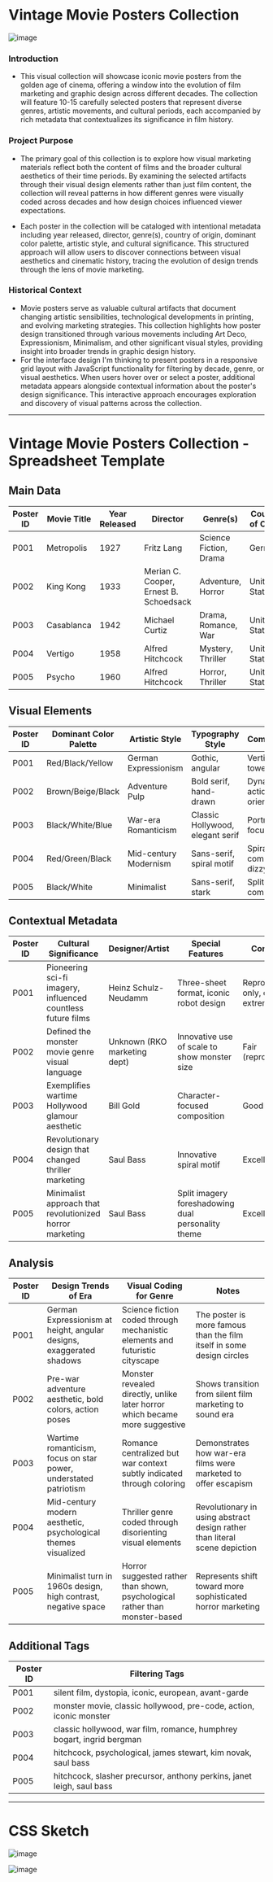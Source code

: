# Vintage Movie Posters Collection

![image](https://github.com/user-attachments/assets/abfb12af-a31d-4369-b44b-4d5ca814eabd)


### Introduction
- This visual collection will showcase iconic movie posters from the golden age of cinema, offering a window into the evolution of film marketing and graphic design across different decades. The collection will feature 10-15 carefully selected posters that represent diverse genres, artistic movements, and cultural periods, each accompanied by rich metadata that contextualizes its significance in film history.

### Project Purpose
- The primary goal of this collection is to explore how visual marketing materials reflect both the content of films and the broader cultural aesthetics of their time periods. By examining the selected artifacts through their visual design elements rather than just film content, the collection will reveal patterns in how different genres were visually coded across decades and how design choices influenced viewer expectations.

- Each poster in the collection will be cataloged with intentional metadata including year released, director, genre(s), country of origin, dominant color palette, artistic style, and cultural significance. This structured approach will allow users to discover connections between visual aesthetics and cinematic history, tracing the evolution of design trends through the lens of movie marketing.

### Historical Context
- Movie posters serve as valuable cultural artifacts that document changing artistic sensibilities, technological developments in printing, and evolving marketing strategies. This collection highlights how poster design transitioned through various movements including Art Deco, Expressionism, Minimalism, and other significant visual styles, providing insight into broader trends in graphic design history.
- For the interface design I'm thinking to present posters in a responsive grid layout with JavaScript functionality for filtering by decade, genre, or visual aesthetics. When users hover over or select a poster, additional metadata appears alongside contextual information about the poster's design significance. This interactive approach encourages exploration and discovery of visual patterns across the collection.

---

# Vintage Movie Posters Collection - Spreadsheet Template

## Main Data
| Poster ID | Movie Title | Year Released | Director | Genre(s) | Country of Origin | Decade | Poster Image Filename/URL |
|-----------|-------------|---------------|----------|----------|-------------------|--------|---------------------------|
| P001 | Metropolis | 1927 | Fritz Lang | Science Fiction, Drama | Germany | 1920s | metropolis_1927.jpg |
| P002 | King Kong | 1933 | Merian C. Cooper, Ernest B. Schoedsack | Adventure, Horror | United States | 1930s | king_kong_1933.jpg |
| P003 | Casablanca | 1942 | Michael Curtiz | Drama, Romance, War | United States | 1940s | casablanca_1942.jpg |
| P004 | Vertigo | 1958 | Alfred Hitchcock | Mystery, Thriller | United States | 1950s | vertigo_1958.jpg |
| P005 | Psycho | 1960 | Alfred Hitchcock | Horror, Thriller | United States | 1960s | psycho_1960.jpg |

## Visual Elements
| Poster ID | Dominant Color Palette | Artistic Style | Typography Style | Composition | Illustration/Photography |
|-----------|------------------------|----------------|------------------|-------------|--------------------------|
| P001 | Red/Black/Yellow | German Expressionism | Gothic, angular | Vertical, towering | Stylized illustration |
| P002 | Brown/Beige/Black | Adventure Pulp | Bold serif, hand-drawn | Dynamic, action-oriented | Illustrated monster with photography |
| P003 | Black/White/Blue | War-era Romanticism | Classic Hollywood, elegant serif | Portrait-focused | Photography with painterly elements |
| P004 | Red/Green/Black | Mid-century Modernism | Sans-serif, spiral motif | Spiral composition, dizzying | Graphic design, minimal illustration |
| P005 | Black/White | Minimalist | Sans-serif, stark | Split composition | Graphic design, high contrast |

## Contextual Metadata
| Poster ID | Cultural Significance | Designer/Artist | Special Features | Condition | Source |
|-----------|------------------------|-----------------|-----------------|-----------|--------|
| P001 | Pioneering sci-fi imagery, influenced countless future films | Heinz Schulz-Neudamm | Three-sheet format, iconic robot design | Reproductions only, original extremely rare | Museum of Modern Art digital archive |
| P002 | Defined the monster movie genre visual language | Unknown (RKO marketing dept) | Innovative use of scale to show monster size | Fair (reproduction) | Library of Congress collection |
| P003 | Exemplifies wartime Hollywood glamour aesthetic | Bill Gold | Character-focused composition | Good | Warner Bros. archive |
| P004 | Revolutionary design that changed thriller marketing | Saul Bass | Innovative spiral motif | Excellent | Hitchcock retrospective collection |
| P005 | Minimalist approach that revolutionized horror marketing | Saul Bass | Split imagery foreshadowing dual personality theme | Excellent | Designer retrospective |

## Analysis
| Poster ID | Design Trends of Era | Visual Coding for Genre | Notes |
|-----------|----------------------|-------------------------|-------|
| P001 | German Expressionism at height, angular designs, exaggerated shadows | Science fiction coded through mechanistic elements and futuristic cityscape | The poster is more famous than the film itself in some design circles |
| P002 | Pre-war adventure aesthetic, bold colors, action poses | Monster revealed directly, unlike later horror which became more suggestive | Shows transition from silent film marketing to sound era |
| P003 | Wartime romanticism, focus on star power, understated patriotism | Romance centralized but war context subtly indicated through coloring | Demonstrates how war-era films were marketed to offer escapism |
| P004 | Mid-century modern aesthetic, psychological themes visualized | Thriller genre coded through disorienting visual elements | Revolutionary in using abstract design rather than literal scene depiction |
| P005 | Minimalist turn in 1960s design, high contrast, negative space | Horror suggested rather than shown, psychological rather than monster-based | Represents shift toward more sophisticated horror marketing |

## Additional Tags
| Poster ID | Filtering Tags |
|-----------|---------------|
| P001 | silent film, dystopia, iconic, european, avant-garde |
| P002 | monster movie, classic hollywood, pre-code, action, iconic monster |
| P003 | classic hollywood, war film, romance, humphrey bogart, ingrid bergman |
| P004 | hitchcock, psychological, james stewart, kim novak, saul bass |
| P005 | hitchcock, slasher precursor, anthony perkins, janet leigh, saul bass |

--- 

# CSS Sketch 

![image](https://github.com/user-attachments/assets/d5015418-b7db-4c5a-8be2-6016a0e1c006)

![image](https://github.com/user-attachments/assets/c792a3f2-428f-499b-8ba2-f7a6335b3e82)



